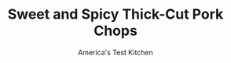 ---
layout: ../../layouts/MarkdownPostLayout.astro
title: Sweet and Spicy Thick-Cut Pork Chops
author: America's Test Kitchen
pubDate: 2023-03-15
description: "Starting these big chops in a cold pan and cooking them at a relatively low temperature helps keep them moist and juicy."
image_url: https://res.cloudinary.com/hksqkdlah/image/upload/ar_1:1,c_fill,dpr_2.0,f_auto,fl_lossy.progressive.strip_profile,g_faces:auto,q_auto:low,w_344/6531_sfs-glazed-thick-cut-pork-chops-03-279658
tags: ["Main Courses","Pork"]
calories: 1762
protein: 41
carbohydrates: 22
fats: 
fiber: 
ingredients: ["1/3 cup, apple cider","1/3 cup, packed dark brown sugar","1/4 cup, cider vinegar","2 , garlic cloves, minced","1 tablespoon, Dijon mustard","1 tablespoon, hot sauce","1/4 teaspoon, cornstarch","4 , bone-in rib or center-cut pork chops, about 1 1/2 inches thick","1 teaspoon, vegetable oil",", Salt and pepper","1/2 teaspoon, granulated sugar"]
serves: 4
time: "45 minutes"
instructions: ["Whisk cider, brown sugar, vinegar, garlic, mustard, hot sauce, and cornstarch in medium bowl. Pat chops dry with paper towels. Cut 2 slits about 2 inches apart through fat on each chop. Rub chops with oil, season with salt and pepper, and sprinkle 1 side of each chop with granulated sugar.","Place chops, sugared-side down, in large nonstick skillet. Place skillet over medium-low heat and cook until chops are lightly browned, 10 to 12 minutes. Flip chops, add cider mixture, and cook, covered, until center of meat registers 145 degrees, 8 to 10 minutes. Transfer chops to platter. Increase heat to medium-high and cook, uncovered, until liquid is thick and syrupy, about 5 minutes.","Return chops to skillet and turn to coat with glaze. Transfer chops to platter and top with remaining glaze. Serve."]
nutrition: ["766 mg Potassium","427 mg Phosphorus","64 mg Calcium","1 mg Iron","56 mg Magnesium","615 mg Sodium","3 mg Zinc","19 g Fat","13 mg Niacin (B3)","7 g Monounsaturated","2 g Polyunsaturated","3 mg Vitamin C","137 mg Cholesterol","6 g Saturated","20 g Sugars","1 µg Vitamin K","178 g Water","22 g Carbs","41 g Protein","1 µg Vitamin B12","1 mg Vitamin B6","4 µg Vitamin A","440 kcal Energy","18 g Sugars, added","1762 calories"]
notes: "Franks RedHot, the test kitchens favorite hot sauce, is relatively mild; for a spicier glaze substitute a hotter sauce."
---